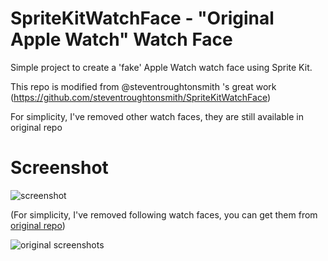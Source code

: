 # SpriteKitWatchFace - "Original Apple Watch" Watch Face
Simple project to create a 'fake' Apple Watch watch face using Sprite Kit.

This repo is modified from @steventroughtonsmith 's great work (https://github.com/steventroughtonsmith/SpriteKitWatchFace)

For simplicity, I've removed other watch faces, they are still available in original repo

# Screenshot

![screenshot](http://wx4.sinaimg.cn/large/69c30c5fly1fw6lrav7ylj20kg0cggta.jpg)

(For simplicity, I've removed following watch faces, you can get them from [original repo](https://github.com/steventroughtonsmith/SpriteKitWatchFace))

![original screenshots](https://hccdata.s3.amazonaws.com/gh_spritekitwatchface.jpg)
